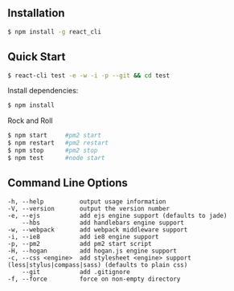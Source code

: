 ## Installation

```sh
$ npm install -g react_cli
```

## Quick Start

```bash
$ react-cli test -e -w -i -p --git && cd test
```

Install dependencies:

```bash
$ npm install
```

Rock and Roll

```bash
$ npm start     #pm2 start
$ npm restart   #pm2 restart
$ npm stop      #pm2 stop
$ npm test      #node start
```

## Command Line Options

    -h, --help          output usage information
    -V, --version       output the version number
    -e, --ejs           add ejs engine support (defaults to jade)
        --hbs           add handlebars engine support
    -w, --webpack       add webpack middleware support
    -i, --ie8           add ie8 engine support
    -p, --pm2           add pm2 start script
    -H, --hogan         add hogan.js engine support
    -c, --css <engine>  add stylesheet <engine> support (less|stylus|compass|sass) (defaults to plain css)
        --git           add .gitignore
    -f, --force         force on non-empty directory
